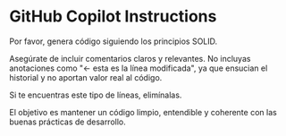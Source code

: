 # GitHub Copilot Instructions

Por favor, genera código siguiendo los principios SOLID.

Asegúrate de incluir comentarios claros y relevantes. No incluyas anotaciones como "<- esta es la línea modificada", ya que ensucian el historial y no aportan valor real al código.

Si te encuentras este tipo de líneas, elimínalas.

El objetivo es mantener un código limpio, entendible y coherente con las buenas prácticas de desarrollo.